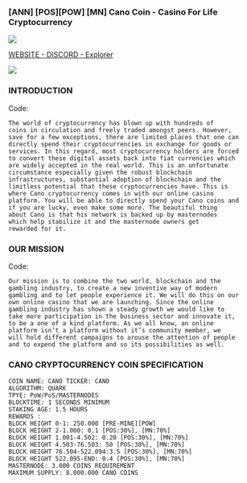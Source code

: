 ### [ANN] [POS][POW] [MN] Cano Coin - Casino For Life Cryptocurrency 

![](https://i.imgur.com/XQGC6oz.png)


[WEBSITE - DISCORD - Explorer](https://discord.gg/dJsAHJj)

![](https://i.imgur.com/Dchx22A.png)


### INTRODUCTION

Code:

    The world of cryptocurrency has blown up with hundreds of
    coins in circulation and freely traded amongst peers. However,
    save for a few exceptions, there are limited places that one can
    directly spend their cryptocurrencies in exchange for goods or
    services. In this regard, most cryptocurrency holders are forced
    to convert these digital assets back into fiat currencies which
    are widely accepted in the real world. This is an unfortunate
    circumstance especially given the robust blockchain
    infrastructures, substantial adoption of blockchain and the
    limitless potential that these cryptocurrencies have. This is
    where Cano cryptocurrency comes in with our online casino
    platform. You will be able to directly spend your Cano coins and
    if you are lucky, even make some more. The beautiful thing
    about Cano is that his network is backed up by masternodes
    which help stabilize it and the masternode owners get
    rewarded for it.

### OUR MISSION

Code:

    Our mission is to combine the two world, blockchain and the
    gambling industry, to create a new inventive way of modern
    gambling and to let people experience it. We will do this on our
    own online casino that we are launching. Since the online
    gambling industry has shown a steady growth we would like to
    take more participation in the business sector and innovate it,
    to be a one of a kind platform. As we all know, an online
    platform isn’t a platform without it’s community member, we
    will hold different campaigns to arouse the attention of people
    and to expend the platform and so its possibilities as well.


###  CANO CRYPTOCURRENCY COIN SPECIFICATION

    COIN NAME: CANO TICKER: CANO
    ALGORITHM: QUARK
    TPYE: PoW/PoS/MASTERNODES
    BLOCKTIME: 1 SECONDS MINIMUM
    STAKING AGE: 1.5 HOURS
    REWARDS :
    BLOCK HEIGHT 0-1: 250.000 [PRE-MINE][POW]
    BLOCK HEIGHT 2-1.000: 0.1 [POS:30%], [MN:70%]
    BLOCK HEIGHT 1.001-4.502: 0.20 [POS:30%], [MN:70%]
    BLOCK HEIGHT 4.503-76.503: 50 [POS:30%], [MN:70%]
    BLOCK HEIGHT 76.504-522.094:3.5 [POS:30%], [MN:70%]
    BLOCK HEIGHT 522.095-END: 0.4 [POS:30%], [MN:70%]
    MASTERNODE: 3.000 COINS REQUIREMENT
    MAXIMUM SUPPLY: 8.000.000 CANO COINS
